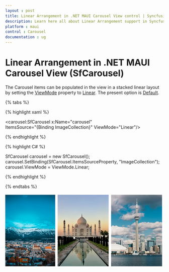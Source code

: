 ```yaml
---
layout : post
title: Linear Arrangement in .NET MAUI Carousel View control | Syncfusion
description: Learn here all about Linear Arrangement support in Syncfusion .NET MAUI Carousel View (SfCarousel) control and more.
platform : maui
control : Carousel
documentation : ug
---
```


# Linear Arrangement in .NET MAUI Carousel View (SfCarousel)

The Carousel items can be populated in the view in a stacked linear layout by setting the [ViewMode](https://help.syncfusion.com/cr/maui-toolkit/Syncfusion.Maui.Toolkit.Carousel.SfCarousel.html#Syncfusion_Maui_Toolkit_Carousel_SfCarousel_ViewMode) property to [Linear](https://help.syncfusion.com/cr/maui/Syncfusion.Maui.Core.Carousel.ViewMode.html#Syncfusion_Maui_Core_Carousel_ViewMode_Linear). The present option is [Default](https://help.syncfusion.com/cr/maui/Syncfusion.Maui.Core.Carousel.ViewMode.html#Syncfusion_Maui_Core_Carousel_ViewMode_Default).

{% tabs %}

{% highlight xaml %}

<carousel:SfCarousel x:Name="carousel"  
                     ItemsSource="{Binding ImageCollection}" 
                     ViewMode="Linear"/>
	
{% endhighlight %}

{% highlight C# %}

SfCarousel carousel = new SfCarousel();
carousel.SetBinding(SfCarousel.ItemsSourceProperty, "ImageCollection");
carousel.ViewMode = ViewMode.Linear;

{% endhighlight %}

{% endtabs %}

![Linear mode](images/linearview.png)



